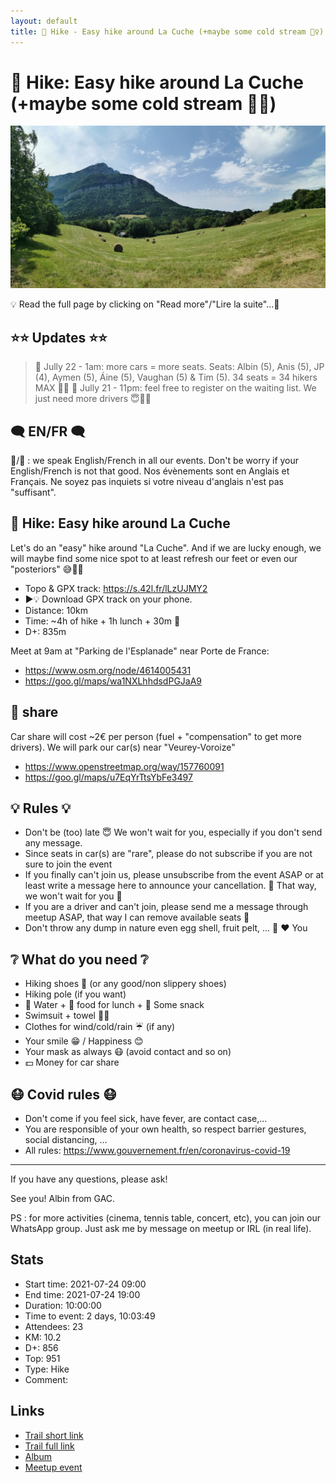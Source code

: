 ```yaml
---
layout: default
title: 🥾 Hike - Easy hike around La Cuche (+maybe some cold stream 🏊‍♀️)
---
```


# 🥾 Hike: Easy hike around La Cuche (+maybe some cold stream 🏊‍♀️)

![2021-07-24](../img/orig/2021-07-24.jpg)

💡 Read the full page by clicking on "Read more"/"Lire la suite"...💜

##  ⭐⭐ Updates ⭐⭐ 
> 📅 Jully 22 - 1am: more cars = more seats. Seats: Albin (5), Anis (5), JP (4), Aymen (5), Áine (5), Vaughan (5) & Tim (5). 34 seats = 34 hikers MAX 🚶‍♂️
> 📅 Jully 21 - 11pm: feel free to register on the waiting list. We just need more drivers 😇🚗🚙

##  🗨️ EN/FR 🗨️ 
🦅/🐓 : we speak English/French in all our events. Don't be worry if your English/French is not that good. Nos évènements sont en Anglais et Français. Ne soyez pas inquiets si votre niveau d'anglais n'est pas "suffisant".

##  🥾 Hike: Easy hike around La Cuche 
Let's do an "easy" hike around "La Cuche". And if we are lucky enough, we will maybe find some nice spot to at least refresh our feet or even our "posteriors" 😅🏊‍♀️

* Topo & GPX track: https://s.42l.fr/lLzUJMY2
* ▶💡 Download GPX track on your phone.
* Distance: 10km
* Time: ~4h of hike + 1h lunch + 30m 🚗
* D+: 835m

Meet at 9am at "Parking de l'Esplanade" near Porte de France:
- https://www.osm.org/node/4614005431
- https://goo.gl/maps/wa1NXLhhdsdPGJaA9

##  🚗 share 
Car share will cost ~2€ per person (fuel + "compensation" to get more drivers).
We will park our car(s) near "Veurey-Voroize"
- https://www.openstreetmap.org/way/157760091
- https://goo.gl/maps/u7EqYrTtsYbFe3497

##  💡 Rules 💡 
- Don't be (too) late 😇 We won't wait for you, especially if you don't send any message.
- Since seats in car(s) are "rare", please do not subscribe if you are not sure to join the event
- If you finally can't join us, please unsubscribe from the event ASAP or at least write a message here to announce your cancellation. 💜 That way, we won't wait for you 💜
- If you are a driver and can't join, please send me a message through meetup ASAP, that way I can remove available seats 🚗
- Don't throw any dump in nature even egg shell, fruit pelt, ... 🌳 ❤️ You

##  ❔ What do you need ❔ 
- Hiking shoes 🥾 (or any good/non slippery shoes)
- Hiking pole (if you want)
- 🧃 Water + 🥕 food for lunch + 🍫 Some snack
- Swimsuit + towel 🏊‍♀️
- Clothes for wind/cold/rain ☔ (if any)
- Your smile 😁 / Happiness 😊
- Your mask as always 😷 (avoid contact and so on)
- 💵 Money for car share

##  😷 Covid rules 😷 
- Don't come if you feel sick, have fever, are contact case,...
- You are responsible of your own health, so respect barrier gestures, social distancing, ...
- All rules: https://www.gouvernement.fr/en/coronavirus-covid-19

-----------------------
If you have any questions, please ask!

See you! Albin from GAC.

PS : for more activities (cinema, tennis table, concert, etc), you can join our WhatsApp group. Just ask me by message on meetup or IRL (in real life).

## Stats

- Start time: 2021-07-24 09:00
- End time: 2021-07-24 19:00
- Duration: 10:00:00
- Time to event: 2 days, 10:03:49
- Attendees: 23
- KM: 10.2
- D+: 856
- Top: 951
- Type: Hike
- Comment: 

## Links

- [Trail short link](https://s.42l.fr/O9DUsOfI)
- [Trail full link]()
- [Album](https://binnette.github.io/GacImg2021/2021-07-24-🥾-Hike-Easy-hike-around-La-Cuche-maybe-some-cold-stream-🏊‍♀️.html)
- [Meetup event](https://www.meetup.com/grenoble-adventure-club-english-french/events/279618542/)
